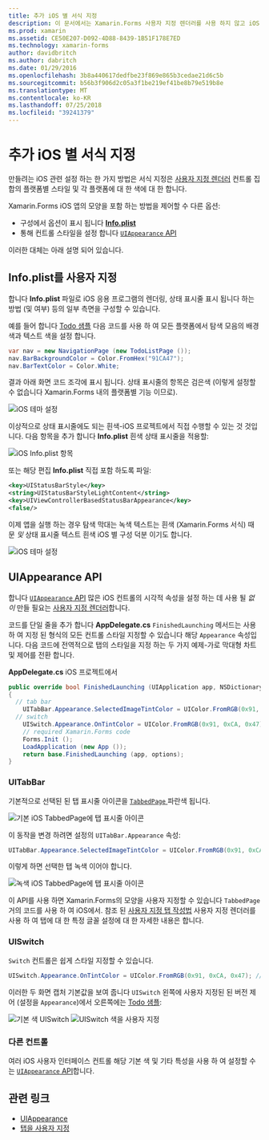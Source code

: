 ```yaml
---
title: 추가 iOS 별 서식 지정
description: 이 문서에서는 Xamarin.Forms 사용자 지정 렌더러를 사용 하지 않고 iOS 별 모양을 설정 하는 방법을 설명 합니다.
ms.prod: xamarin
ms.assetid: CE50E207-D092-4D88-8439-1B51F178E7ED
ms.technology: xamarin-forms
author: davidbritch
ms.author: dabritch
ms.date: 01/29/2016
ms.openlocfilehash: 3b8a440617dedfbe23f869e865b3cedae21d6c5b
ms.sourcegitcommit: b56b3f906d2c05a3f1be219ef41be8b79e519b8e
ms.translationtype: MT
ms.contentlocale: ko-KR
ms.lasthandoff: 07/25/2018
ms.locfileid: "39241379"
---
```

# <a name="adding-ios-specific-formatting"></a>추가 iOS 별 서식 지정

만들려는 iOS 관련 설정 하는 한 가지 방법은 서식 지정은 [사용자 지정 렌더러](~/xamarin-forms/app-fundamentals/custom-renderer/index.md) 컨트롤 집합의 플랫폼별 스타일 및 각 플랫폼에 대 한 색에 대 한 합니다.

Xamarin.Forms iOS 앱의 모양을 포함 하는 방법을 제어할 수 다른 옵션:

* 구성에서 옵션이 표시 됩니다 [ **Info.plist**](#info-plist)
* 통해 컨트롤 스타일을 설정 합니다 [ `UIAppearance` API](#uiappearance)

이러한 대체는 아래 설명 되어 있습니다.

<a name="info-plist"/>

## <a name="customizing-infoplist"></a>Info.plist를 사용자 지정

합니다 **Info.plist** 파일로 iOS 응용 프로그램의 렌더링, 상태 표시줄 표시 됩니다 하는 방법 (및 여부) 등의 일부 측면을 구성할 수 있습니다.

예를 들어 합니다 [Todo 샘플](https://developer.xamarin.com/samples/xamarin-forms/Todo/) 다음 코드를 사용 하 여 모든 플랫폼에서 탐색 모음의 배경색과 텍스트 색을 설정 합니다.

```csharp
var nav = new NavigationPage (new TodoListPage ());
nav.BarBackgroundColor = Color.FromHex("91CA47");
nav.BarTextColor = Color.White;
```

결과 아래 화면 코드 조각에 표시 됩니다. 상태 표시줄의 항목은 검은색 (이렇게 설정할 수 없습니다 Xamarin.Forms 내의 플랫폼별 기능 이므로).

![](theme-images/status-default-sml.png "iOS 테마 설정")

이상적으로 상태 표시줄에도 되는 흰색-iOS 프로젝트에서 직접 수행할 수 있는 것 것입니다. 다음 항목을 추가 합니다 **Info.plist** 흰색 상태 표시줄을 적용할:

![](theme-images/info-plist.png "iOS Info.plist 항목")

또는 해당 편집 **Info.plist** 직접 포함 하도록 파일:

```xml
<key>UIStatusBarStyle</key>
<string>UIStatusBarStyleLightContent</string>
<key>UIViewControllerBasedStatusBarAppearance</key>
<false/>
```

이제 앱을 실행 하는 경우 탐색 막대는 녹색 텍스트는 흰색 (Xamarin.Forms 서식) 때문 *및* 상태 표시줄 텍스트 흰색 iOS 별 구성 덕분 이기도 합니다.

![](theme-images/status-white-sml.png "iOS 테마 설정")

<a name="uiappearance"/>

## <a name="uiappearance-api"></a>UIAppearance API

합니다 [ `UIAppearance` API](~/ios/user-interface/ios-ui/introduction-to-the-appearance-api.md) 많은 iOS 컨트롤의 시각적 속성을 설정 하는 데 사용 될 *없이* 만들 필요는 [사용자 지정 렌더러](~/xamarin-forms/app-fundamentals/custom-renderer/index.md)합니다.

코드를 단일 줄을 추가 합니다 **AppDelegate.cs** `FinishedLaunching` 메서드는 사용 하 여 지정 된 형식의 모든 컨트롤 스타일 지정할 수 있습니다 해당 `Appearance` 속성입니다. 다음 코드에 전역적으로 탭의 스타일을 지정 하는 두 가지 예제-가로 막대형 차트 및 제어를 전환 합니다.

**AppDelegate.cs** iOS 프로젝트에서

```csharp
public override bool FinishedLaunching (UIApplication app, NSDictionary options)
{
  // tab bar
    UITabBar.Appearance.SelectedImageTintColor = UIColor.FromRGB(0x91, 0xCA, 0x47); // green
  // switch
    UISwitch.Appearance.OnTintColor = UIColor.FromRGB(0x91, 0xCA, 0x47); // green
    // required Xamarin.Forms code
    Forms.Init ();
    LoadApplication (new App ());
    return base.FinishedLaunching (app, options);
}
```

### <a name="uitabbar"></a>UITabBar

기본적으로 선택된 된 탭 표시줄 아이콘을 [ `TabbedPage` ](~/xamarin-forms/app-fundamentals/navigation/tabbed-page.md) 파란색 됩니다.

![](theme-images/tabbar-default.png "기본 iOS TabbedPage에 탭 표시줄 아이콘")

이 동작을 변경 하려면 설정의 `UITabBar.Appearance` 속성:

```csharp
UITabBar.Appearance.SelectedImageTintColor = UIColor.FromRGB(0x91, 0xCA, 0x47); // green
```

이렇게 하면 선택한 탭 녹색 이어야 합니다.

![](theme-images/tabbar-custom.png "녹색 iOS TabbedPage에 탭 표시줄 아이콘")

이 API를 사용 하면 Xamarin.Forms의 모양을 사용자 지정할 수 있습니다 `TabbedPage` 거의 코드를 사용 하 여 iOS에서. 참조 된 [사용자 지정 탭 작성법](https://github.com/xamarin/recipes/tree/master/Recipes/xamarin-forms/iOS/customize-tabs) 사용자 지정 렌더러를 사용 하 여 탭에 대 한 특정 글꼴 설정에 대 한 자세한 내용은 합니다.

### <a name="uiswitch"></a>UISwitch

`Switch` 컨트롤은 쉽게 스타일 지정할 수 있습니다.

```csharp
UISwitch.Appearance.OnTintColor = UIColor.FromRGB(0x91, 0xCA, 0x47); // green
```

이러한 두 화면 캡처 기본값을 보여 줍니다 `UISwitch` 왼쪽에 사용자 지정된 된 버전 제어 (설정을 `Appearance`)에서 오른쪽에는 [Todo 샘플](https://developer.xamarin.com/samples/xamarin-forms/Todo/):

![](theme-images/switch-default.png "기본 색 UISwitch") ![](theme-images/switch-custom.png "UISwitch 색을 사용자 지정")

### <a name="other-controls"></a>다른 컨트롤

여러 iOS 사용자 인터페이스 컨트롤 해당 기본 색 및 기타 특성을 사용 하 여 설정할 수는 [ `UIAppearance` API](~/ios/user-interface/ios-ui/introduction-to-the-appearance-api.md)합니다.



## <a name="related-links"></a>관련 링크

- [UIAppearance](~/ios/user-interface/ios-ui/introduction-to-the-appearance-api.md)
- [탭을 사용자 지정](https://github.com/xamarin/recipes/tree/master/Recipes/xamarin-forms/iOS/customize-tabs)
